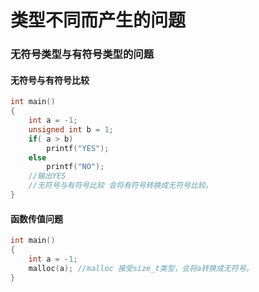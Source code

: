 # 类型不同而产生的问题

### 无符号类型与有符号类型的问题

#### 无符号与有符号比较

```C
int main()
{
	int a = -1;
    unsigned int b = 1;
    if( a > b)
    	printf("YES");
    else
        printf("NO");
    //输出YES
   	//无符号与有符号比较 会将有符号转换成无符号比较。
}
```

#### 函数传值问题

```C
int main()
{
	int a = -1;
    malloc(a); //malloc 接受size_t类型，会将a转换成无符号。
}
```


